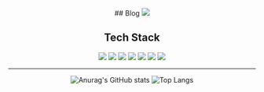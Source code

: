 <div align="center">
## Blog
<a href="https://heahgo.tistory.com/"><img src="https://img.shields.io/badge/tistory-000000?style=for-the-badge&logo=tistory&logoColor=white"></a>

## Tech Stack 
<img src="https://img.shields.io/badge/C-A8B9CC?style=for-the-badge&logo=c&logoColor=white"> <img src="https://img.shields.io/badge/C++-00599C?style=for-the-badge&logo=cplusplus&logoColor=white"> 
<img src="https://img.shields.io/badge/Python-3776AB?style=for-the-badge&logo=Python&logoColor=white"> 
<img src="https://img.shields.io/badge/Linux-FCC624?style=for-the-badge&logo=linux&logoColor=white">
<img src="https://img.shields.io/badge/CMake-064F8C?style=for-the-badge&logo=cmake&logoColor=white">
<img src="https://img.shields.io/badge/github-181717?style=for-the-badge&logo=github&logoColor=white">
<img src="https://img.shields.io/badge/vscode-007ACC?style=for-the-badge&logo=visualstudiocode&logoColor=white">
<hr>

![Anurag's GitHub stats](https://github-readme-stats.vercel.app/api?username=heahgo&show_icons=true&theme=radical) 
![Top Langs](https://github-readme-stats.vercel.app/api/top-langs/?username=heahgo&theme=onedark)


</div>
